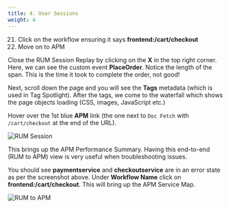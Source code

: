 ```yaml
---
title: 4. User Sessions
weight: 4
---
```


21. Click on the workflow ensuring it says **frontend:/cart/checkout**
22. Move on to APM

Close the RUM Session Replay by clicking on the **X** in the top right corner. Here, we can see the custom event **PlaceOrder**. Notice the length of the span. This is the time it took to complete the order, not good!

Next, scroll down the page and you will see the **Tags** metadata (which is used in Tag Spotlight). After the tags, we come to the waterfall which shows the page objects loading (CSS, images, JavaScript etc.)

Hover over the 1st blue **APM** link (the one next to `Doc Fetch` with `/cart/checkout` at the end of the URL).

![RUM Session](../images/rum-waterfall.png?width=40vw)

This brings up the APM Performance Summary. Having this end-to-end (RUM to APM) view is very useful when troubleshooting issues.

You should see **paymentservice** and **checkoutservice** are in an error state as per the screenshot above. Under **Workflow Name** click on **frontend:/cart/checkout**. This will bring up the APM Service Map.

![RUM to APM](../images/rum-to-apm.png?width=40vw)
